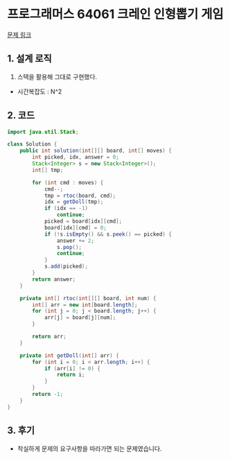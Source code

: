 # 프로그래머스 64061 크레인 인형뽑기 게임

[문제 링크](https://programmers.co.kr/learn/courses/30/lessons/64061)

## 1. 설계 로직

1. 스택을 활용해 그대로 구현했다.

- 시간복잡도 : N^2

## 2. 코드

```java
import java.util.Stack;

class Solution {
    public int solution(int[][] board, int[] moves) {
        int picked, idx, answer = 0;
		Stack<Integer> s = new Stack<Integer>();
		int[] tmp;

		for (int cmd : moves) {
			cmd--;
			tmp = rtoc(board, cmd);
			idx = getDoll(tmp);
			if (idx == -1)
				continue;
			picked = board[idx][cmd];
			board[idx][cmd] = 0;
			if (!s.isEmpty() && s.peek() == picked) {
				answer += 2;
				s.pop();
				continue;
			}
			s.add(picked);
		}
		return answer;
    }

    private int[] rtoc(int[][] board, int num) {
		int[] arr = new int[board.length];
		for (int j = 0; j < board.length; j++) {
			arr[j] = board[j][num];
		}

		return arr;
	}

	private int getDoll(int[] arr) {
		for (int i = 0; i < arr.length; i++) {
			if (arr[i] != 0) {
				return i;
			}
		}
		return -1;
	}
}
```

## 3. 후기

- 착실하게 문제의 요구사항을 따라가면 되는 문제였습니다.
